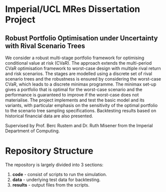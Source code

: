 # Imperial/UCL MRes Dissertation Project
## Robust Portfolio Optimisation under Uncertainty with Rival Scenario Trees

We consider a robust multi-stage portfolio framework for optimising conditional value at risk (CVaR). The approach extends the multi-period CVaR optimisation framework to worst-case design with multiple rival return and risk scenarios. The stages are modelled using a discrete set of rival scenario trees and the robustness is ensured by considering the worst-case CVaR, which leads to a discrete minimax programme. The minimax set-up gives a portfolio that is optimal for the worst-case scenario and the performance is guaranteed to improve if the worst-case does not materialise. The project implements and test the basic model and its variants, with particular emphasis on the sensitivity of the optimal portfolio to the scenario tree sampling specifications. Backtesting results based on historical financial data are also presented.

Supervised by Prof. Berc Rustem and Dr. Ruth Misener from the Imperial Department of Computing.

# Repository Structure

The repository is largely divided into 3 sections:
1. **code** - consist of scripts to run the simulation.
1. **data** - underlying test data for backtesting.
1. **results** - output files from the scripts.
